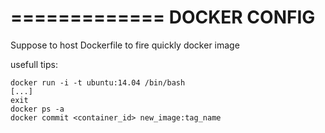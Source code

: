 =============
DOCKER CONFIG
=============


Suppose to host Dockerfile to fire quickly docker image


usefull tips:
```
docker run -i -t ubuntu:14.04 /bin/bash
[...]
exit
docker ps -a
docker commit <container_id> new_image:tag_name
```
